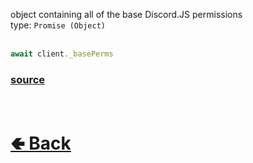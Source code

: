 object containing all of the base Discord.JS permissions<br>
type: `Promise (Object)`<br><br>
```js
await client._basePerms
```

### [source](https://github.com/shysolocup/noscord.js/blob/main/src/Services/PermissionService/_basePerms.js)

<br> <h1> [🢀 Back](https://github.com/shysolocup/noscord.js/wiki/Client) </h1>